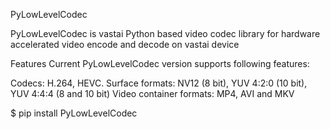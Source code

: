 PyLowLevelCodec

PyLowLevelCodec is vastai Python based video codec library for hardware accelerated video encode and decode on vastai device


Features
Current PyLowLevelCodec version supports following features:

Codecs: H.264, HEVC.
Surface formats: NV12 (8 bit), YUV 4:2:0 (10 bit), YUV 4:4:4 (8 and 10 bit)
Video container formats: MP4, AVI and MKV

$ pip install PyLowLevelCodec
